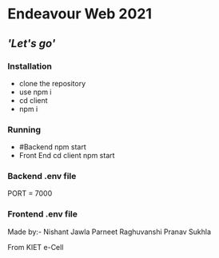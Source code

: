 # Endeavour Web 2021

## _'Let\'s go'_

### Installation

- clone the repository
- use npm i
- cd client
- npm i

### Running

- #Backend
  npm start
- Front End
  cd client
  npm start

### Backend .env file

PORT = 7000

### Frontend .env file

Made by:-
Nishant Jawla
Parneet Raghuvanshi
Pranav Sukhla

From KIET e-Cell
